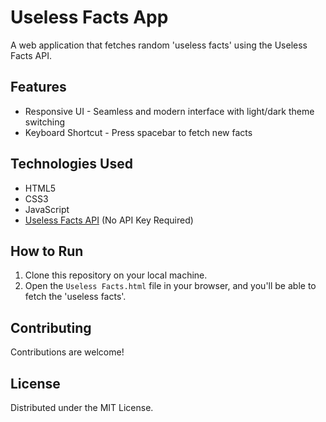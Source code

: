 # Useless Facts App

A web application that fetches random 'useless facts' using the Useless Facts API.

## Features

- Responsive UI - Seamless and modern interface with light/dark theme switching 
- Keyboard Shortcut - Press spacebar to fetch new facts

## Technologies Used

- HTML5
- CSS3
- JavaScript
- [Useless Facts API](https://uselessfacts.jsph.pl/) (No API Key Required)

## How to Run

1. Clone this repository on your local machine.
2. Open the `Useless Facts.html` file in your browser, and you'll be able to fetch the 'useless facts'.

## Contributing

Contributions are welcome!

## License

Distributed under the MIT License.  
